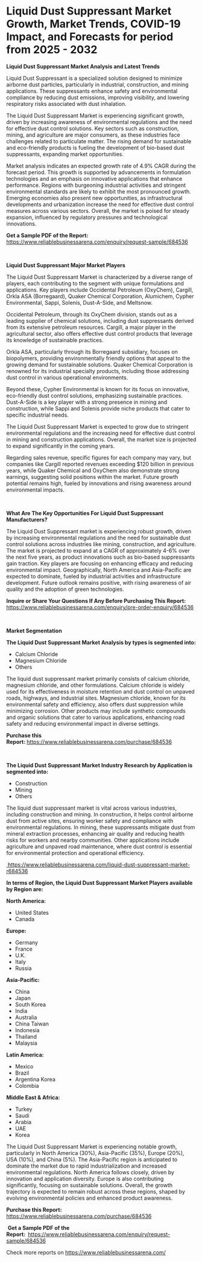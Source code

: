 <p><h1>Liquid Dust Suppressant Market Growth, Market Trends, COVID-19 Impact, and Forecasts for period from 2025 - 2032</h1></p><p><strong>Liquid Dust Suppressant Market Analysis and Latest Trends</strong></p>
<p><p>Liquid Dust Suppressant is a specialized solution designed to minimize airborne dust particles, particularly in industrial, construction, and mining applications. These suppressants enhance safety and environmental compliance by reducing dust emissions, improving visibility, and lowering respiratory risks associated with dust inhalation.</p><p>The Liquid Dust Suppressant Market is experiencing significant growth, driven by increasing awareness of environmental regulations and the need for effective dust control solutions. Key sectors such as construction, mining, and agriculture are major consumers, as these industries face challenges related to particulate matter. The rising demand for sustainable and eco-friendly products is fueling the development of bio-based dust suppressants, expanding market opportunities.</p><p>Market analysis indicates an expected growth rate of 4.9% CAGR during the forecast period. This growth is supported by advancements in formulation technologies and an emphasis on innovative applications that enhance performance. Regions with burgeoning industrial activities and stringent environmental standards are likely to exhibit the most pronounced growth. Emerging economies also present new opportunities, as infrastructural developments and urbanization increase the need for effective dust control measures across various sectors. Overall, the market is poised for steady expansion, influenced by regulatory pressures and technological innovations.</p></p>
<p><strong>Get a Sample PDF of the Report:&nbsp;</strong> <a href="https://www.reliablebusinessarena.com/enquiry/request-sample/684536?utm_campaign=2206&utm_medium=2&utm_source=Github&utm_content=ia&utm_term=29032025&utm_id=liquid-dust-suppressant">https://www.reliablebusinessarena.com/enquiry/request-sample/684536</a></p>
<p>&nbsp;</p>
<p><strong>Liquid Dust Suppressant Major Market Players</strong></p>
<p><p>The Liquid Dust Suppressant Market is characterized by a diverse range of players, each contributing to the segment with unique formulations and applications. Key players include Occidental Petroleum (OxyChem), Cargill, Orkla ASA (Borregaard), Quaker Chemical Corporation, Alumichem, Cypher Environmental, Sappi, Solenis, Dust-A-Side, and Meltsnow.</p><p>Occidental Petroleum, through its OxyChem division, stands out as a leading supplier of chemical solutions, including dust suppressants derived from its extensive petroleum resources. Cargill, a major player in the agricultural sector, also offers effective dust control products that leverage its knowledge of sustainable practices.</p><p>Orkla ASA, particularly through its Borregaard subsidiary, focuses on biopolymers, providing environmentally friendly options that appeal to the growing demand for sustainable solutions. Quaker Chemical Corporation is renowned for its industrial specialty products, including those addressing dust control in various operational environments.</p><p>Beyond these, Cypher Environmental is known for its focus on innovative, eco-friendly dust control solutions, emphasizing sustainable practices. Dust-A-Side is a key player with a strong presence in mining and construction, while Sappi and Solenis provide niche products that cater to specific industrial needs.</p><p>The Liquid Dust Suppressant Market is expected to grow due to stringent environmental regulations and the increasing need for effective dust control in mining and construction applications. Overall, the market size is projected to expand significantly in the coming years.</p><p>Regarding sales revenue, specific figures for each company may vary, but companies like Cargill reported revenues exceeding $120 billion in previous years, while Quaker Chemical and OxyChem also demonstrate strong earnings, suggesting solid positions within the market. Future growth potential remains high, fueled by innovations and rising awareness around environmental impacts.</p></p>
<p>&nbsp;</p>
<p><strong>What Are The Key Opportunities For Liquid Dust Suppressant Manufacturers?</strong></p>
<p><p>The Liquid Dust Suppressant market is experiencing robust growth, driven by increasing environmental regulations and the need for sustainable dust control solutions across industries like mining, construction, and agriculture. The market is projected to expand at a CAGR of approximately 4-6% over the next five years, as product innovations such as bio-based suppressants gain traction. Key players are focusing on enhancing efficacy and reducing environmental impact. Geographically, North America and Asia-Pacific are expected to dominate, fueled by industrial activities and infrastructure development. Future outlook remains positive, with rising awareness of air quality and the adoption of green technologies.</p></p>
<p><strong>Inquire or Share Your Questions If Any Before Purchasing This Report:</strong> <a href="https://www.reliablebusinessarena.com/enquiry/pre-order-enquiry/684536?utm_campaign=2206&utm_medium=2&utm_source=Github&utm_content=ia&utm_term=29032025&utm_id=liquid-dust-suppressant">https://www.reliablebusinessarena.com/enquiry/pre-order-enquiry/684536</a></p>
<p>&nbsp;</p>
<p><strong>Market Segmentation</strong></p>
<p><strong>The Liquid Dust Suppressant Market Analysis by types is segmented into:</strong></p>
<p><ul><li>Calcium Chloride</li><li>Magnesium Chloride</li><li>Others</li></ul></p>
<p><p>The liquid dust suppressant market primarily consists of calcium chloride, magnesium chloride, and other formulations. Calcium chloride is widely used for its effectiveness in moisture retention and dust control on unpaved roads, highways, and industrial sites. Magnesium chloride, known for its environmental safety and efficiency, also offers dust suppression while minimizing corrosion. Other products may include synthetic compounds and organic solutions that cater to various applications, enhancing road safety and reducing environmental impact in diverse settings.</p></p>
<p><strong>Purchase this Report:&nbsp;</strong><a href="https://www.reliablebusinessarena.com/purchase/684536?utm_campaign=2206&utm_medium=2&utm_source=Github&utm_content=ia&utm_term=29032025&utm_id=liquid-dust-suppressant">https://www.reliablebusinessarena.com/purchase/684536</a></p>
<p>&nbsp;</p>
<p><strong>The Liquid Dust Suppressant Market Industry Research by Application is segmented into:</strong></p>
<p><ul><li>Construction</li><li>Mining</li><li>Others</li></ul></p>
<p><p>The liquid dust suppressant market is vital across various industries, including construction and mining. In construction, it helps control airborne dust from active sites, ensuring worker safety and compliance with environmental regulations. In mining, these suppressants mitigate dust from mineral extraction processes, enhancing air quality and reducing health risks for workers and nearby communities. Other applications include agriculture and unpaved road maintenance, where dust control is essential for environmental protection and operational efficiency.</p></p>
<p><a href="https://www.reliablebusinessarena.com/liquid-dust-suppressant-market-r684536?utm_campaign=2206&utm_medium=2&utm_source=Github&utm_content=ia&utm_term=29032025&utm_id=liquid-dust-suppressant">&nbsp;https://www.reliablebusinessarena.com/liquid-dust-suppressant-market-r684536</a></p>
<p><strong>In terms of Region, the Liquid Dust Suppressant Market Players available by Region are:</strong></p>
<p>
    <p> <strong> North America: </strong>
        <ul>
            <li>United States</li>
            <li>Canada</li>
        </ul>
        </p> 
    <p> <strong> Europe: </strong>
        <ul>
            <li>Germany</li>
            <li>France</li>
            <li>U.K.</li>
            <li>Italy</li>
            <li>Russia</li>
        </ul>
        </p> 
    <p> <strong> Asia-Pacific: </strong>
        <ul>
            <li>China</li>
            <li>Japan</li>
            <li>South Korea</li>
            <li>India</li>
            <li>Australia</li>
            <li>China Taiwan</li>
            <li>Indonesia</li>
            <li>Thailand</li>
            <li>Malaysia</li>
        </ul>
        </p> 
    <p> <strong> Latin America: </strong>
        <ul>
            <li>Mexico</li>
            <li>Brazil</li>
            <li>Argentina Korea</li>
            <li>Colombia</li>
        </ul>
        </p> 
    <p> <strong> Middle East & Africa: </strong>
        <ul>
            <li>Turkey</li>
            <li>Saudi</li>
            <li>Arabia</li>
            <li>UAE</li>
            <li>Korea</li>
        </ul>
    </p>
    </p>
<p><p>The Liquid Dust Suppressant Market is experiencing notable growth, particularly in North America (30%), Asia-Pacific (35%), Europe (20%), USA (10%), and China (5%). The Asia-Pacific region is anticipated to dominate the market due to rapid industrialization and increased environmental regulations. North America follows closely, driven by innovation and application diversity. Europe is also contributing significantly, focusing on sustainable solutions. Overall, the growth trajectory is expected to remain robust across these regions, shaped by evolving environmental policies and enhanced product awareness.</p></p>
<p><strong>Purchase this Report: </strong><a href="https://www.reliablebusinessarena.com/purchase/684536?utm_campaign=2206&utm_medium=2&utm_source=Github&utm_content=ia&utm_term=29032025&utm_id=liquid-dust-suppressant">https://www.reliablebusinessarena.com/purchase/684536</a></p>
<p>&nbsp;<strong>Get a Sample PDF of the Report:&nbsp;&nbsp;</strong><a href="https://www.reliablebusinessarena.com/enquiry/request-sample/684536?utm_campaign=2206&utm_medium=2&utm_source=Github&utm_content=ia&utm_term=29032025&utm_id=liquid-dust-suppressant">https://www.reliablebusinessarena.com/enquiry/request-sample/684536</a></p>
<p><strong></strong></p>
<p>Check more reports on <a href="https://www.reliablebusinessarena.com/?utm_campaign=2206&utm_medium=2&utm_source=Github&utm_content=ia&utm_term=29032025&utm_id=liquid-dust-suppressant">https://www.reliablebusinessarena.com/</a></p>